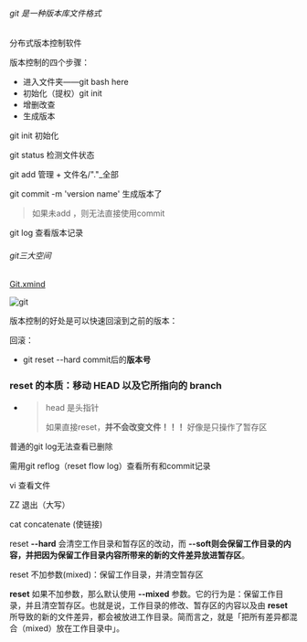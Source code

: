 ###### git 是一种版本库文件格式

分布式版本控制软件

版本控制的四个步骤：

- 进入文件夹——git bash here
- 初始化（提权）git init
- 增删改查
- 生成版本

git init 初始化

git status 检测文件状态

git add 管理 + 文件名/"."_全部

git commit -m 'version name' 生成版本了

> 如果未add ，则无法直接使用commit

git log 查看版本记录

###### git三大空间

[Git.xmind](..\..\X-mind_files\其他\Git.xmind) 



![git](D:\File_Recv\日语学习\git.jpg)



版本控制的好处是可以快速回滚到之前的版本：

回滚：

- git reset --hard commit后的**版本号**

### reset 的本质：移动 HEAD 以及它所指向的 branch

- > head 是头指针
  >
  > 如果直接reset，**并不会改变文件！！！** 好像是只操作了暂存区

普通的git log无法查看已删除

需用git reflog（reset flow log）查看所有和commit记录

vi 查看文件 

ZZ 退出（大写）

cat concatenate (使链接)

reset **--hard** 会清空工作目录和暂存区的改动，而 **--soft则会保留工作目录的内容，并把因为保留工作目录内容所带来的新的文件差异放进暂存区**。

reset 不加参数(mixed)：保留工作目录，并清空暂存区

**reset** 如果不加参数，那么默认使用 **--mixed** 参数。它的行为是：保留工作目录，并且清空暂存区。也就是说，工作目录的修改、暂存区的内容以及由 **reset** 所导致的新的文件差异，都会被放进工作目录。简而言之，就是「把所有差异都混合（mixed）放在工作目录中」。







